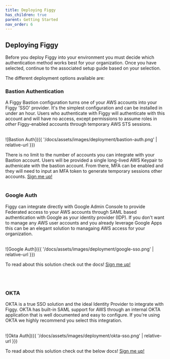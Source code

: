 ```yaml
---
title: Deploying Figgy
has_children: true
parent: Getting Started
nav_order: 6
---
```


## Deploying Figgy

Before you deploy Figgy into your environment you must decide which authentication method works best for your
organization. Once you have selected, continue to the associated setup guide based on your selection.

The different deployment options available are:

### Bastion Authentication

A Figgy Bastion configuration turns one of your AWS accounts into your Figgy 'SSO' provider. It's the simplest configuration
and can be installed in under an hour. Users who authenticate with Figgy will authenticate with this account and will have 
no access, except permissions to assume roles in _other_ Figgy-enabled accounts through temporary AWS STS sessions.

<br/>![Bastion Auth]({{ '/docs/assets/images/deployment/bastion-auth.png' | relative-url }})<br/>

There is no limit to the number of accounts you can integrate with your Bastion account. Users will be provided
a single long-lived AWS Keypair to authenicate with the bastion account. From there, MFA can be enabled and they
will need to input an MFA token to generate temporary sessions other accounts.
[Sign me up!](/docs/deployment/bastion.html)
<br/>
<br/>



### Google Auth

Figgy can integrate directly with Google Admin Console to provide Federated access to your AWS accounts through 
SAML based authentication with Google as your identity provider (IDP). If you don't want to manage any AWS user accounts
and you already leverage Google Apps this can be an elegant solution to managaing AWS access for your organization. 

<br/>![Google Auth]({{ '/docs/assets/images/deployment/google-sso.png' | relative-url }})<br/>

To read about this solution check out the docs! [Sign me up!](/docs/deployment/google.html)

<br/>
<br/>

### OKTA

OKTA is a true SSO solution and the ideal Identity Provider to integrate with Figgy. OKTA has built-in SAML support 
for AWS through an internal OKTA application that is well documented and easy to configure. If you're using OKTA we 
highly recommend you select this integration.

<br/>![Okta Auth]({{ '/docs/assets/images/deployment/okta-sso.png' | relative-url }})<br/>

To read about this solution check out the below docs!
[Sign me up!](/docs/deployment/okta.html)